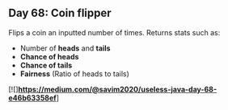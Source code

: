 ## Day 68: Coin flipper
Flips a coin an inputted number of times. Returns stats such as:

- Number of **heads** and **tails**
- **Chance of heads**
- **Chance of tails**
- **Fairness** (Ratio of heads to tails)

[![]**<https://medium.com/@savim2020/useless-java-day-68-e46b63358ef>**] 
